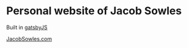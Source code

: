 # Personal website of Jacob Sowles
Built in [gatsbyJS](https://www.gatsbyjs.org)

[JacobSowles.com](https://jacobsowles.com)
